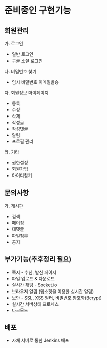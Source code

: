 # 준비중인 구현기능

## 회원관리
가. 로그인
- 일반 로그인 
- 구글 소셜 로그인

나. 비밀번호 찾기
- 임시 비밀번호 이메일발송

다. 회원정보 마이페이지 
- 등록
- 수정
- 삭제
- 작성글
- 작성댓글
- 알림
- 프로필 관리

라. 기타
- 권한설정
- 회원가입
- 아이디찾기

## 문의사항
가. 게시판 
- 검색
- 페이징
- 대댓글
- 파일첨부
- 공지

## 부가기능(추후정리 필요)
- 쪽지 - 수신, 발신 페이지
- 파일 업로드 & 다운로드
- 실시간 채팅 - Socket.io
- 브라우저 알림 (웹소켓을 이용한 실시간 알림)
- 보안 - SSL, XSS 필터, 비밀번호 암호화(Bcrypt)
- 실시간 서버상태 프로세스
- 다크모드

## 배포
- 자체 서버로 통한 Jenkins 배포